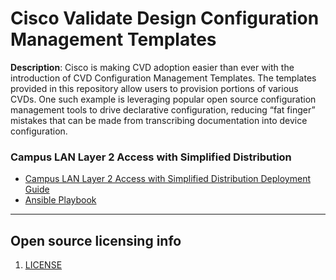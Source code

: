 # Cisco Validate Design Configuration Management Templates

**Description**:  Cisco is making CVD adoption easier than ever with the introduction of CVD Configuration Management Templates.  The templates provided in this repository allow users to provision portions of various CVDs. One such  example is leveraging popular open source configuration management tools to drive declarative configuration, reducing “fat finger” mistakes that can be made from transcribing documentation into device configuration.

### Campus LAN Layer 2 Access with Simplified Distribution
- [Campus LAN Layer 2 Access with Simplified Distribution Deployment Guide](https://www.cisco.com/c/dam/en/us/td/docs/solutions/CVD/Oct2015/CVD-Campus_LAN_L2_Access_Simplified_Dist_Deployment-Oct2015.pdf)
- [Ansible Playbook](campus-lan-layer-2-access/ansible)

----

## Open source licensing info
1. [LICENSE](LICENSE)
